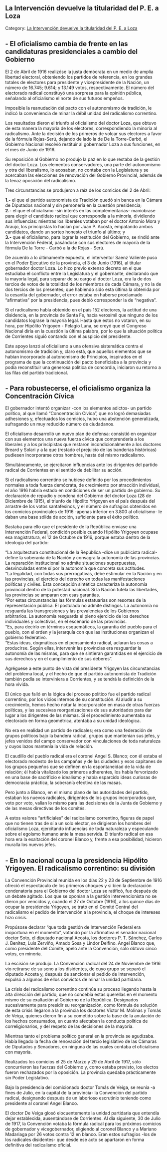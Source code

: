 ## La Intervención devuelve la titularidad del P. E. a Loza

Category: [La Intervención devuelve la titularidad del P. E. a Loza](http://descubrircorrientes.com.ar/2012/index.php/3872-corrientes-en-la-familia-argentina-1870-a-la-actualidad/de-juan-ramon-vidal-a-benjamin-solano-gonzalez-1909-1929/gobierno-de-mariano-indalecio-loza/la-intervencion-devuelve-la-titularidad-del-p-e-a-loza)

## **\- El oficialismo cambia de frente en las candidaturas presidenciales a cambio del Gobierno**

El 2 de Abril de 1916 realizóse la justa demócrata en un medio de amplia libertad electoral, obteniendo los partidos de referencia, en los grandes totales de electores para presidente y vicepresidente de la Nación, un número de 16.745; 9.614; y 13.149 votos, respectivamente. El número del electorado radical constituyó una sorpresa para la opinión pública, señalando al oficialismo el norte de sus futuros empeños.

Imposible la reanudación del pacto con el autonomismo de tradición, le indicó la conveniencia de minar la débil unidad del radicalismo correntino. 

Los resultados dieron el triunfo al oficialismo del doctor Loza, que obtuvo de esta manera la mayoría de los electores, correspondiendo la minoría al radicalismo. Ante la decisión de los primeros de volcar sus electores a favor de la fórmula Rojas-Serú, dejando de lado la de De la Torre-Carbó, el Gobierno Nacional resolvió restituir al gobernador Loza a sus funciones, en el mes de Junio de 1916.

Su reposición al Gobierno no produjo la paz en lo que restaba de la gestión del doctor Loza. Los elementos conservadores, una parte del autonomismo y otra del liberalismo, lo acosaban, no contaba con la Legislatura y se acercaban las elecciones de renovación del Gobierno Provincial, además de la tenaz oposición del radicalismo.

Tres circunstancias se produjeron a raíz de los comicios del 2 de Abril:

**1.-** el que el partido autonomista de Tradición quedó sin banca en la Cámara de Diputados nacional y sin personería en la cuestión presidencia;  
**2.-** el que el oficialismo -sin interés en las complementarias- maniobrase para elegir el candidato radical que correspondía a la minoría, dividiendo sus influencias: mientras los liberales votaban por el doctor Antonio Mora y Araujo, los principistas lo hacían por Juan P. Acosta, empatando ambos candidatos, dando un sorteo honesto el triunfo al último; y  
**3.-** que el oficialismo, para lograr la restitución del Gobierno, se rindió ante la Intervención Federal, pasándose con sus electores de mayoría de la fórmula De la Torre - Carbó a la de Rojas - Serú.

De acuerdo a lo últimamente expuesto, el interventor Saenz Valiente puso en el Poder Ejecutivo de la provincia, el 3 de Junio (1916), al titular gobernador doctor Loza. Lo hizo previo extenso decreto en el que estudiaba el conflicto entre la Legislatura y el gobernante, declarando que la mayoría legal, para separar de su cargo al doctor Loza, era la de dos tercios de votos de la totalidad de los miembros de cada Cámara, y no la de dos tercios de los presentes; que habiendo sido esta última la obtenida por la cesantía del gobernador, el error estaba en haberse proclamado “afirmativa” por la presidencia, pues debió corresponder la de “negativa”.

Si el radicalismo había obtenido en el país 152 electores, la actitud de una disidencia, en la provincia de Santa Fe, hacía verosímil que ninguno de los candidatos lograse la mayoría legal. Hasta que estos no votaron, en su hora, por Hipólito Yrigoyen - Pelagio Luna, se creyó que el Congreso Nacional diría en la cuestión la última palabra, por lo que la situación política de Corrientes siguió contando con el auspicio del presidente.

Este apoyo lanzó al oficialismo a una ofensiva sistemática contra el autonomismo de tradición y, claro está, que aquellos elementos que se habían incorporado al autonomismo de Principios, inspirados en el programa de que la continuación del pacto beneficiaba a la provincia y podía reconstituir una generosa política de concordia, iniciaron su retorno a las filas del partido tradicional.

## **\- Para robustecerse, el oficialismo organiza la Concentración Cívica**

El gobernador intentó organizar -con los elementos adictos- un partido político, al que llamó “Concentración Cívica”, que no logró demasiadas adhesiones y, efectuados los comicios, hubo una abstención generalizada, sufragando un muy reducido número de ciudadanos.

El oficialismo desarrolló un nuevo plan de defensa: consistió en organizar con sus elementos una nueva fuerza cívica que comprendería a los liberales y a los principistas que restaron incondicionalmente a los doctores Breard y Solari y a la que (restado el prejuicio de las banderías históricas) pudiesen incorporarse otros hombres, hasta del mismo radicalismo.

Simultáneamente, se ejercitaron influencias ante los dirigentes del partido radical de Corrientes en el sentido de debilitar su acción.

Si el radicalismo correntino se hubiese definido por los procedimientos normales a toda fuerza demócrata, de crecimiento por atracción individual, el año 1916 habría estado en condiciones de ser un partido de gobierno. Su declaración de repudio y condena del Gobierno del doctor Loza (28 de Diciembre de 1915), el triunfo de Hipólito Yrigoyen en el país después del arrastre de los votos santafesinos, y el número de sufragios obtenidos en los comicios provinciales de 1916 -apenas inferior en 3.800 al oficialismo- le daban una base sólida de acción, suficiente para el éxito político.

Bastaba para ello que el presidente de la República enviase una Intervención Federal, condición posible cuando Hipólito Yrigoyen ocupase esa magistratura, el 12 de Octubre de 1916, porque estaba dentro de la ideología del partido:

“La arquitectura constitucional de la República -dice un publicista radical- define la soberanía de la Nación y consagra la autonomía de las provincias. La reparación institucional no admite situaciones superpuestas, desvinculadas entre sí por la autonomía que concreta sus actitudes.  
“La legalidad, con todas sus prerrogativas, debe estimular en la Nación y en las provincias, el ejercicio del derecho en todas las manifestaciones políticas y civiles. Esta concepción sintética caracteriza la autonomía provincial dentro de la potestad nacional. Si la Nación tutela las libertades, las provincias se amparan con esas garantías.  
“Por estas circunstancias las fórmulas estatuarias son resortes de la representación pública. El postulado no admite distingos. La autonomía no resguarda las transgresiones y las prevalencias de los Gobiernos arbitrarios. La autonomía resguarda el pleno ejercicio de los derechos individuales y colectivos, en el escenario de las provincias.  
“Es, para decirlo en términos esquemáticos, la garantía del pueblo para el pueblo, con el orden y la jerarquía con que las instituciones organizan el gobierno federativo.  
“Estas ideas, dogmáticas en el pensamiento radical, aclaran las cosas a producirse. Según ellas, intervenir las provincias era resguardar la autonomía de las mismas, para que se sintieran garantidas en el ejercicio de sus derechos y en el cumplimiento de sus deberes”.

Agréguese a este punto de vista del presidente Yrigoyen las circunstancias del problema local, y el hecho de que el partido autonomista de Tradición también pedía se interviniera a Corrientes, y se tendrá la definición de la hora vivida.

El único que falló en la lógica del proceso político fue el partido radical correntino, por los vicios internos de su constitución. Al aludir a su crecimiento, hemos hecho notar la incorporación en masa de otras fuerzas políticas, y las sucesivas reorganizaciones de sus autoridades para dar lugar a los dirigentes de las mismas. Si el procedimiento aumentaba su electorado en forma geométrica, atentaba a su unidad ideológica.

No era en realidad un partido de radicales; era como una federación de grupos políticos bajo la bandera radical, grupos que mantenían sus jefes, y jefes venidos del campo conservador con vinculaciones de toda naturaleza y cuyos lazos mantenía la vida de relación.

El caudillo del pueblo radical era el coronel Angel S. Blanco; con él estaba el electorado modesto de las campañas y de las ciudades y esos capitanes de los grupos pequeños que se definen en la espontaneidad de la vida de relación; él había vitalizado los primeros adherentes, los había fervorizado en una base de sacrificio e idealismo y había esparcido ideas curiosas de democracia práctica, la soberanía efectiva de las masas.

Pero junto a Blanco, en el mismo plano de las autoridades del partido, estaban los nuevos radicales, dirigentes de los grupos incorporados que, voto por voto, valían lo mismo para las decisiones de la Junta de Gobierno y de las mesas directivas de los comités.

A estos valores “artificiales” del radicalismo correntino, figuras de papel que no tienen tras de sí a un solo elector, se dirigieron los hombres del oficialismo Loza, ejercitando influencias de toda naturaleza y especulando sobre el egoísmo humano ante la mesa servida. El triunfo radical en esa hora era la exaltación del coronel Blanco y, frente a esa posibilidad, hicieron muralla los nuevos jefes.

## **\- En lo nacional ocupa la presidencia Hipólito Yrigoyen. El radicalismo correntino: su división**

La Convención Provincial reunida en los días 22 y 23 de Septiembre de 1916 ofreció el espectáculo de los primeros choques y si bien la declaración condenatoria para el Gobierno del doctor Loza se ratificó, fue después de un debate agitado. Los que se oponían a la gestión intervencionista no se dieron por vencidos y, cuando el 27 de Octubre (1916), a los quince días de ocupar la presidencia Yrigoyen, se trató en el Comité Central del radicalismo el pedido de Intervención a la provincia, el choque de intereses hizo crisis.

Propúsose declarar “que toda gestión de Intervención Federal era inoportuna en el momento”, votando por la afirmativa el senador nacional doctor Soto, el diputado nacional Acosta, los doctores P. T. Sánchez, Carlos J. Benítez, Luis Zerviño, Amado Sosa y Lindor Delfino. Angel Blanco que, como presidente del Comité, apeló ante la Convención, sólo obtuvo cinco votos, en minoría.

La escisión se produjo. La Convención radical del 24 de Noviembre de 1916 vio retirarse de su seno a los disidentes, de cuyo grupo se separó el diputado Acosta y, después de sancionar el pedido de Intervención, expulsó a algunos de ellos convictos de minar la unidad partidaria.

La crisis del radicalismo correntino continúa su proceso llegando hasta la alta dirección del partido, que no concebía estas querellas en el momento mismo de su exaltación al Gobierno de la República. Designados sucesivamente para presidir su reorganización, como fórmula de solución de esta crisis llegaron a la provincia los doctores Víctor M. Molinas y Tomás de Veiga, quienes dieron fin a su cometido sobre la base de la anulación de los hechos consumados, en cuanto afectaban la conducta política de correligionarios, y del respeto de las decisiones de la mayoría.

Mientras tanto el problema político general en la provincia se agudizaba. Había llegado la fecha de renovación del tercio legislativo de las Cámaras de Diputados y Senadores, en ninguna de las cuales contaba el oficialismo con mayoría.

Realizados los comicios el 25 de Marzo y 29 de Abril de 1917, sólo concurrieron las fuerzas del Gobierno y, como estaba previsto, los electos fueron rechazados por la oposición. La provincia quedaba prácticamente sin Poder Legislativo.

Bajo la presidencia del comicionado doctor Tomás de Veiga, se reunía -a fines de Julio, en la capital de la provincia- la Convención del partido radical, designando después de un laborioso escrutinio teniendo como presidente al coronel Angel Blanco.

El doctor De Veiga glosó elocuentemente la unidad partidaria que entendía dejar establecida, ausentándose de Corrientes. Al día siguiente, 30 de Julio de 1917, la Convención votaba la fórmula radical para los próximos comicios de gobernador y vicegobernador, eligiendo al coronel Blanco y a Mariano Madariaga por 26 votos contra 12 en blanco. Eran estos sufragios -los de los radicales disidentes- que desde ese acto se apartaron en forma definitiva del radicalismo oficial.